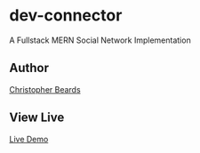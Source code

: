 # dev-connector

A Fullstack MERN Social Network Implementation

## Author

[Christopher Beards](https://www.linkedin.com/in/christopher-beards-1292b529/)

## View Live

[Live Demo](https://warm-tundra-79445.herokuapp.com/)
